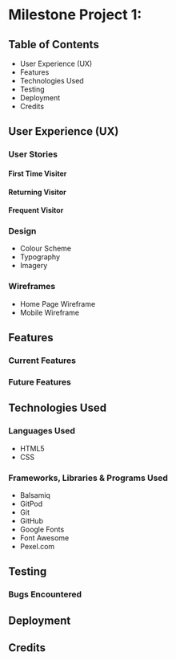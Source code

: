 # Milestone Project 1: 


## Table of Contents
- User Experience (UX)
- Features
- Technologies Used
- Testing
- Deployment
- Credits

## User Experience (UX)
### User Stories
#### First Time Visiter
#### Returning Visitor
#### Frequent Visitor

### Design
- Colour Scheme
- Typography
- Imagery

### Wireframes
- Home Page Wireframe
- Mobile Wireframe

## Features
### Current Features

### Future Features


## Technologies Used
### Languages Used
- HTML5
- CSS

### Frameworks, Libraries & Programs Used
- Balsamiq
- GitPod
- Git
- GitHub
- Google Fonts
- Font Awesome
- Pexel.com

## Testing

### Bugs Encountered

## Deployment

## Credits
